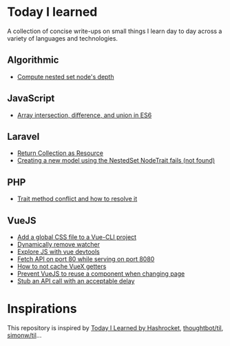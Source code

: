 # Today I learned
A collection of concise write-ups on small things I learn day to day across a variety of languages and technologies.

## Algorithmic
* [Compute nested set node's depth](Algorithmic/compute-nested-set-node-depth.md)

## JavaScript
* [Array intersection, difference, and union in ES6](JavaScript/array-intersection-difference-and-union-in-es6.md)

## Laravel
* [Return Collection as Resource](Laravel/return-collection-as-resource.md)
* [Creating a new model using the NestedSet NodeTrait fails (not found)](Laravel/nestedset-create-node-issue.md)

## PHP
* [Trait method conflict and how to resolve it](PHP/trait-conflict-resolution.md)

## VueJS
* [Add a global CSS file to a Vue-CLI project](VueJS/global-css.md)
* [Dynamically remove watcher](VueJS/dynamically-remove-watcher.md)
* [Explore JS with vue devtools](VueJS/explore-js-with-vue-devtools.md)
* [Fetch API on port 80 while serving on port 8080](VueJS/dev-proxy.md)
* [How to not cache VueX getters](VueJS/uncached-vuex-getters.md)
* [Prevent VueJS to reuse a component when changing page](VueJS/prevent-reuse-of-components.md)
* [Stub an API call with an acceptable delay](VueJS/stub-api-call.md)

# Inspirations
This repository is inspired by [Today I Learned by Hashrocket](https://til.hashrocket.com), [thoughtbot/til](https://github.com/thoughtbot/til), [simonw/til](https://github.com/simonw/til)...
